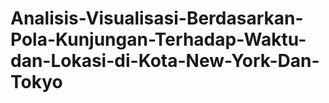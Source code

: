 # Analisis-Visualisasi-Berdasarkan-Pola-Kunjungan-Terhadap-Waktu-dan-Lokasi-di-Kota-New-York-Dan-Tokyo